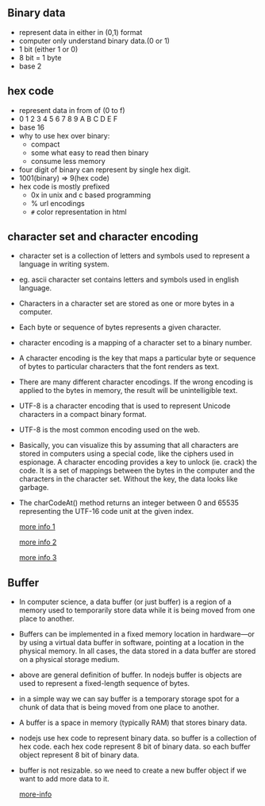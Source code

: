 ## Binary data

- represent data in either in (0,1) format
- computer only understand binary data.(0 or 1)
- 1 bit (either 1 or 0)
- 8 bit = 1 byte
- base 2

## hex code

- represent data in from of (0 to f)
- 0 1 2 3 4 5 6 7 8 9 A B C D E F
- base 16
- why to use hex over binary:
  - compact
  - some what easy to read then binary
  - consume less memory
- four digit of binary can represent by single hex digit.
- 1001(binary) => 9(hex code)
- hex code is mostly prefixed
  - 0x in unix and c based programming
  - % url encodings
  - `#` color representation in html

## character set and character encoding

- character set is a collection of letters and symbols used to represent a language in writing system.

- eg. ascii character set contains letters and symbols used in english language.

- Characters in a character set are stored as one or more bytes in a computer.

- Each byte or sequence of bytes represents a given character.

- character encoding is a mapping of a character set to a binary number.

- A character encoding is the key that maps a particular byte or sequence of bytes to particular characters that the font renders as text.

- There are many different character encodings. If the wrong encoding is applied to the bytes in memory, the result will be unintelligible text.

- UTF-8 is a character encoding that is used to represent Unicode characters in a compact binary format.

- UTF-8 is the most common encoding used on the web.

- Basically, you can visualize this by assuming that all characters are stored in computers using a special code, like the ciphers used in espionage. A character encoding provides a key to unlock (ie. crack) the code. It is a set of mappings between the bytes in the computer and the characters in the character set. Without the key, the data looks like garbage.

- The charCodeAt() method returns an integer between 0 and 65535 representing the UTF-16 code unit at the given index.

  [more info 1](https://www.w3.org/International/articles/definitions-characters/)

  [more info 2](https://www.w3.org/International/questions/qa-what-is-encoding)

  [more info 3](https://www.w3.org/International/getting-started/characters)

## Buffer

- In computer science, a data buffer (or just buffer) is a region of a memory used to temporarily store data while it is being moved from one place to another.

- Buffers can be implemented in a fixed memory location in hardware—or by using a virtual data buffer in software, pointing at a location in the physical memory. In all cases, the data stored in a data buffer are stored on a physical storage medium.

- above are general definition of buffer. In nodejs buffer is objects are used to represent a fixed-length sequence of bytes.

- in a simple way we can say buffer is a temporary storage spot for a chunk of data that is being moved from one place to another.

- A buffer is a space in memory (typically RAM) that stores binary data.

- nodejs use hex code to represent binary data. so buffer is a collection of hex code. each hex code represent 8 bit of binary data. so each buffer object represent 8 bit of binary data.

- buffer is not resizable. so we need to create a new buffer object if we want to add more data to it.

  [more-info](https://www.freecodecamp.org/news/do-you-want-a-better-understanding-of-buffer-in-node-js-check-this-out-2e29de2968e8/)
